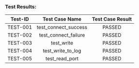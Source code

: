 ### Test Results: ###

| Test-ID | Test Case Name | Test Case Result |
| :------:|:--------------:|:----------------:|
|TEST-001|test_connect_success|PASSED|
|TEST-002|test_connect_failure|PASSED|
|TEST-003|test_write|PASSED|
|TEST-004|test_write_to_log|PASSED|
|TEST-005|test_read_port|PASSED|
